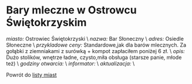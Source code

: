 # Bary mleczne w Ostrowcu Świętokrzyskim


*miasto:*  Ostrowiec Świętokrzyski    \\
*nazwa:*  Bar Słoneczny   \\
*adres:*     Osiedle Słoneczne          \\
*przykladowe ceny:*  Standardowe,jak dla barów mlecznych. Za gołąbki z ziemniakami z surówką + kompot zapłaciłem poniżej 6 zł.   \\
*opis:*  Dużo stolików, wnętrze ładne, czysto,miła obsługa (starsze panie, młode też)   \\
*godziny otwarcia:*     \\
*informator:*     \\
*aktualizacja:*        \\

Powrót do [listy miast](/bary_mleczne)


